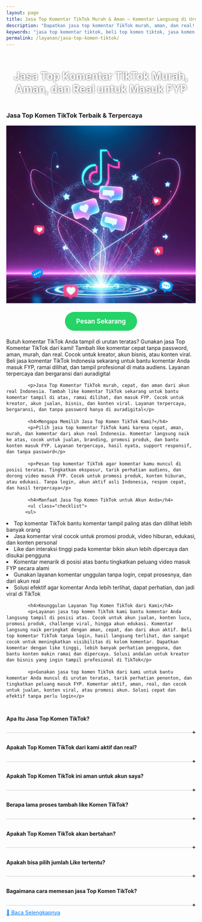 ```yaml
---
layout: page
title: Jasa Top Komentar TikTok Murah & Aman — Komentar Langsung di Urutan Atas
description: "Dapatkan jasa top komentar TikTok murah, aman, dan real! Komentar langsung muncul di urutan atas, bantu video lebih ramai dan mudah FYP. Cocok untuk jualan, promosi, kreator, atau campaign. Komentar real Indonesia, tanpa bot, hasil cepat dan terpercaya!"
keywords: "jasa top komentar tiktok, beli top komen tiktok, jasa komen tiktok urutan atas, komentar tiktok langsung paling atas, komen tiktok aktif, komen tiktok real Indonesia, komentar tiktok tanpa bot, jual komentar top tiktok, komen tiktok murah dan aman, komentar viral tiktok, komen tiktok cepat masuk, jasa tambah komentar tiktok, order top komen tiktok, jasa naikkan komen tiktok, komen manual akun real, komentar asli akun Indonesia, komentar tiktok buat jualan, komen tiktok untuk kreator, jasa komentar tiktok terpercaya, komen langsung tayang, komentar urutan atas fyp, komen tiktok masuk fyp, jasa top comment tiktok Indonesia, komen tiktok real time, komen tiktok tanpa password, komentar akun aktif tiktok, komen tiktok promosi produk, jasa top komen instan, komentar tiktok paling atas real, komen tiktok organik, komen tiktok natural, komentar akun asli tiktok, jasa komentar fyp tiktok, komen tiktok untuk branding, komen manual aman tiktok, komen video tiktok ramai, komen tiktok instan masuk, jasa komen tiktok no delay, komentar cepat masuk tiktok, jasa top komentar buat viral, komen tiktok real cepat, komentar tiktok creator, komen tiktok aman dan cepat, komen akun real indonesia, jasa komentar sosial media tiktok, komen tiktok langsung tayang, komen tiktok real masuk atas, komentar tiktok support live, komentar tiktok top trending"
permalink: /layanan/jasa-top-komen-tiktok/
---
```


<script type="application/ld+json">
{
  "@context": "https://schema.org",
  "@graph": [
    {
      "@type": "WebSite",
      "@id": "https://auradigital.id/#website",
      "url": "https://auradigital.id/",
      "name": "auradigital.id"
    },
    {
      "@type": "WebPage",
      "@id": "https://auradigital.id/layanan/jasa-top-komen-tiktok/#webpage",
      "url": "https://auradigital.id/layanan/jasa-top-komen-tiktok/",
      "name": "Jasa Top Komen TikTok Aktif Indonesia Murah - Aman & Cepat",
      "isPartOf": {
        "@id": "https://auradigital.id/#website"
      },
      "breadcrumb": {
        "@id": "https://auradigital.id/layanan/jasa-top-komen-tiktok/#breadcrumb"
      },
      "description": "Beli top komentar TikTok murah dan terpercaya untuk langsung tampil di urutan paling atas. Jasa komen TikTok real Indonesia, bantu naikkan interaksi, tingkatkan peluang masuk FYP, dan buat video Anda lebih viral, aman, cepat, tanpa perlu login akun. Komentar aktif dan natural, cocok untuk konten jualan, kreator, hingga branding"
    },
    {
      "@type": "Service",
      "name": "Jasa Livestreaming TikTok",
      "serviceType": "Social Media Engagement",
      "provider": {
        "@type": "WebSite",
        "name": "auradigital.id",
        "url": "https://auradigital.id/"
      },
      "areaServed": {
        "@type": "Country",
        "name": "Indonesia"
      },
      "description": "Jasa top komentar TikTok murah, cepat, dan aman! Tambah komentar real Indonesia yang langsung muncul di urutan paling atas. Bantu video masuk FYP, tingkatkan interaksi, dan bikin akun makin terpercaya. Cocok untuk jualan, branding, atau push konten biar viral dan ramai"
    },
    {
      "@type": "Product",
      "name": "Followers TikTok Aktif",
      "image": "https://raw.githubusercontent.com/AzkaAtta/azkaatta.github.io/main/image/jasa-top-komen-tiktok.webp",
      "description": "Beli top komentar TikTok real dari akun Indonesia aktif! Cocok untuk konten viral, jualan, branding, dan naikin engagement. Komentar langsung muncul di urutan atas, bantu video masuk FYP, terlihat ramai, terpercaya, dan tanpa bot. Solusi murah, aman, dan cepat untuk tampil profesional di TikTok",
      "brand": {
        "@type": "Brand",
        "name": "auradigital.id"
      },
      "offers": {
        "@type": "Offer",
        "priceCurrency": "IDR",
        "price": "2000",
        "availability": "https://schema.org/InStock",
        "url": "https://auradigital.id/layanan/jasa-top-komen-tiktok/"
      }
    },
    {
      "@type": "BreadcrumbList",
      "@id": "https://auradigital.id/layanan/jasa-top-komen-tiktok/#breadcrumb",
      "itemListElement": [
        {
          "@type": "ListItem",
          "position": 1,
          "name": "Home",
          "item": "https://auradigital.id/"
        },
        {
          "@type": "ListItem",
          "position": 2,
          "name": "Layanan",
          "item": "https://auradigital.id/layanan/"
        },
        {
          "@type": "ListItem",
          "position": 3,
          "name": "Jasa Livestreaming TikTok",
          "item": "https://auradigital.id/layanan/jasa-top-komen-tiktok/"
        }
      ]
    },
    {
      "@type": "FAQPage",
      "mainEntity": [
        {
          "@type": "Question",
          "name": "Apakah Top Komen TikTok dari layanan ini real?",
          "acceptedAnswer": {
            "@type": "Answer",
            "text": "Ya, layanan kami menyediakan Top Komen TikTok aktif dari pengguna Indonesia yang real dan aman."
          }
        },
        {
          "@type": "Question",
          "name": "Berapa lama proses penambahan Like Pada Komentar?",
          "acceptedAnswer": {
            "@type": "Answer",
            "text": "Proses tambah like komentar TikTok cepat, biasanya 5–30 menit. Komentar langsung naik, aman, real, tanpa login, dan cocok untuk masuk FYP"
          }
        }
      ]
    }
  ]
}
</script>

<h1 style="text-align: center; color: #fff; text-shadow: 0 0 4px rgba(0,0,0,0.7); padding: 20px 15px;">
    Jasa Top Komentar TikTok Murah, Aman, dan Real untuk Masuk FYP
</h1>

<div class="jasa-top-komen-tiktok-container">
    <div class="service-card" id="jasa-top-komen-tiktok-card" onclick="toggleService(this)">
        <h3>Jasa Top Komen TikTok Terbaik & Terpercaya</h3>
        <img src="https://raw.githubusercontent.com/AzkaAtta/azkaatta.github.io/main/image/jasa-top-komen-tiktok.webp" alt="jasa-livestreaming-tiktok" style="max-width:100%; height:auto;" loading="lazy">
        <a href="https://wa.me/62895402343693?text=Halo,%20saya%20tertarik%20dengan%20Jasa%20Top%20Komen%20TikTok.%20Bisa%20info%20lebih%20lanjut?" target="_blank" class="whatsapp-button" style="display: block; width: fit-content; margin: 20px auto; padding: 15px 30px; background-color: #25D366; color: white; text-align: center; text-decoration: none; border-radius: 50px; font-size: 1.2em; font-weight: bold; transition: background-color 0.3s ease;">
            Pesan Sekarang
        </a>
        <div class="service-description">
            <p>Butuh komentar TikTok Anda tampil di urutan teratas? Gunakan jasa Top Komentar TikTok dari kami! Tambah like komentar cepat tanpa password, aman, murah, dan real. Cocok untuk kreator, akun bisnis, atau konten viral. Beli jasa komentar TikTok Indonesia sekarang untuk bantu komentar Anda masuk FYP, ramai dilihat, dan tampil profesional di mata audiens. Layanan terpercaya dan bergaransi dari auradigital</p>

            <p>Jasa Top Komentar TikTok murah, cepat, dan aman dari akun real Indonesia. Tambah like komentar TikTok sekarang untuk bantu komentar tampil di atas, ramai dilihat, dan masuk FYP. Cocok untuk kreator, akun jualan, bisnis, dan konten viral. Layanan terpercaya, bergaransi, dan tanpa password hanya di auradigital</p>

            <h4>Mengapa Memilih Jasa Top Komen TikTok Kami?</h4>
            <p>Pilih jasa top komentar TikTok kami karena cepat, aman, murah, dan komentar dari akun real Indonesia. Komentar langsung naik ke atas, cocok untuk jualan, branding, promosi produk, dan bantu konten masuk FYP. Layanan terpercaya, hasil nyata, support responsif, dan tanpa password</p>

            <p>Pesan top komentar TikTok agar komentar kamu muncul di posisi teratas. Tingkatkan eksposur, tarik perhatian audiens, dan dorong video masuk FYP. Cocok untuk promosi produk, konten hiburan, atau edukasi. Tanpa login, akun aktif asli Indonesia, respon cepat, dan hasil terpercaya</p>

            <h4>Manfaat Jasa Top Komen TikTok untuk Akun Anda</h4>
            <ul class="checklist">
           <ul>
  <li>Top komentar TikTok bantu komentar tampil paling atas dan dilihat lebih banyak orang</li>
  <li>Jasa komentar viral cocok untuk promosi produk, video hiburan, edukasi, dan konten personal</li>
  <li>Like dan interaksi tinggi pada komentar bikin akun lebih dipercaya dan disukai pengguna</li>
  <li>Komentar menarik di posisi atas bantu tingkatkan peluang video masuk FYP secara alami</li>
  <li>Gunakan layanan komentar unggulan tanpa login, cepat prosesnya, dan dari akun real</li>
  <li>Solusi efektif agar komentar Anda lebih terlihat, dapat perhatian, dan jadi viral di TikTok</li>
</ul>

            <h4>Keunggulan Layanan Top Komen TikTok dari Kami</h4>
            <p>Layanan jasa top komen TikTok kami bantu komentar Anda langsung tampil di posisi atas. Cocok untuk akun jualan, konten lucu, promosi produk, challenge viral, hingga akun edukasi. Komentar langsung naik peringkat dengan aman, cepat, dan dari akun aktif. Beli top komentar TikTok tanpa login, hasil langsung terlihat, dan sangat cocok untuk meningkatkan visibilitas di kolom komentar. Dapatkan komentar dengan like tinggi, lebih banyak perhatian pengguna, dan bantu konten makin ramai dan dipercaya. Solusi andalan untuk kreator dan bisnis yang ingin tampil profesional di TikTok</p>

            <p>Gunakan jasa top komen TikTok dari kami untuk bantu komentar Anda muncul di urutan teratas, tarik perhatian penonton, dan tingkatkan peluang masuk FYP. Komentar aktif, aman, real, dan cocok untuk jualan, konten viral, atau promosi akun. Solusi cepat dan efektif tanpa perlu login</p>

<style>
  .accordion-item {
    border-bottom: 1px solid #ccc;
    padding: 10px 0;
  }
  .accordion-title {
    cursor: pointer;
    font-weight: bold;
    position: relative;
  }
  .accordion-title::after {
    content: '+';
    position: absolute;
    right: 0;
  }
  .accordion-title.active::after {
    content: '-';
  }
  .accordion-content {
    display: none;
    padding: 10px 0;
  }
  .accordion-content.show {
    display: block;
  }
</style>

<div class="accordion">

  <div class="accordion-item">
  <div class="accordion-title"><h4>Apa Itu Jasa Top Komen TikTok?</h4></div>
  <div class="accordion-content">
    Jasa Top Komen TikTok adalah layanan untuk menambah Like Komentar TikTok aktif secara instan dan aman. Cocok untuk menaikkan interaksi, menarik lebih banyak view, bantu konten ramai, dan meningkatkan peluang tampil di FYP. Viewer real, cepat, dan terpercaya
  </div>
</div>

<div class="accordion-item">
  <div class="accordion-title"><h4>Apakah Top Komen TikTok dari kami aktif dan real?</h4></div>
  <div class="accordion-content">
    Ya, Top Komen TikTok yang kami berikan berasal dari akun aktif dan real, bukan bot. Kami mengutamakan kualitas demi keamanan akun Anda.
  </div>
</div>

<div class="accordion-item">
  <div class="accordion-title"><h4>Apakah Top Komen TikTok ini aman untuk akun saya?</h4></div>
  <div class="accordion-content">
    Layanan kami 100% aman dan tidak melanggar ketentuan TikTok. Kami sudah membantu ribuan akun tanpa masalah banned atau penurunan Like.
  </div>
</div>

<div class="accordion-item">
  <div class="accordion-title"><h4>Berapa lama proses tambah like Komen TikTok?</h4></div>
  <div class="accordion-content">
    Proses penambahan Like Komentar TikTok berlangsung cepat dan langsung aktif hanya dalam hitungan menit setelah pemesanan. Like Komentar TikTok real dan aktif membantu Komentar Anda terlihat ramai, kredibel, dan berpotensi masuk FYP lebih besar.
  </div>
</div>

<div class="accordion-item">
  <div class="accordion-title"><h4>Apakah Top Komen TikTok akan bertahan?</h4></div>
  <div class="accordion-content">
    Top komentar TikTok bisa bertahan selama komentar tersebut terus mendapatkan interaksi seperti like dan balasan. Dengan layanan kami, peluang bertahan lebih lama jadi lebih besar karena komentar langsung naik dan terlihat aktif sejak awal
  </div>
</div>

<div class="accordion-item">
  <div class="accordion-title"><h4>Apakah bisa pilih jumlah Like tertentu?</h4></div>
  <div class="accordion-content">
    Tentu saja. Anda bebas memilih jumlah Like Komentar TikTok sesuai kebutuhan, mulai dari 10-100 hingga puluhan ribu Like.
  </div>
</div>

<div class="accordion-item">
  <div class="accordion-title"><h4>Bagaimana cara memesan jasa Top Komen TikTok?</h4></div>
  <div class="accordion-content">
    Anda cukup mengirimkan link Komentar TikTok Anda saat melakukan pemesanan. Tidak perlu password atau akses login.
  </div>
</div>
</div>

<script>
  const titles = document.querySelectorAll(".accordion-title");
  titles.forEach(title => {
    title.addEventListener("click", () => {
      const content = title.nextElementSibling;
      title.classList.toggle("active");
      content.classList.toggle("show");
    });
  });
</script>


<style>
  .hidden-content { display: none; margin-top: 10px; }
  .toggle-btn { cursor: pointer; color: #007bff; text-decoration: underline; margin-top: 10px; display: inline-block; }
</style>

<div class="toggle-btn" onclick="toggleHidden()">📌 Baca Selengkapnya</div>
<div id="hiddenContent" class="hidden-content">
  <li>Jasa top komen TikTok terpercaya untuk bantu komentar Anda tampil paling atas di video target.</li>
  <li>Naikkan komentar ke urutan teratas dengan jasa like komentar TikTok real dan aman.</li>
  <li>Beli top comment TikTok tanpa login akun, proses cepat, dan hasil real dari pengguna aktif.</li>
  <li>Layanan pin komentar TikTok cocok untuk promosi produk, campaign, atau pesan penting.</li>
  <li>Jasa komentar TikTok top rank bantu tingkatkan visibilitas dan perhatian penonton.</li>
  <li>Jadikan komentar Anda paling disorot dengan layanan like komen TikTok berkualitas.</li>
  <li>Solusi komentar TikTok tampil di atas, efektif untuk branding, viral, dan ajakan follow.</li>
  <li>Komentar diprioritaskan algoritma TikTok karena engagement tinggi dan like banyak.</li>
  <li>Cocok untuk kreator, bisnis, selebgram, dan seller yang ingin tampil dominan di komentar.</li>
  <li>Top komen TikTok bantu arahkan traffic ke akun atau konten lain secara organik.</li>
  <li>Jasa naikkan komentar TikTok tanpa resiko banned, semua like dari akun aktif Indonesia.</li>
  <li>Buat komentar jadi sorotan utama di video viral dengan like cepat dan stabil.</li>
  <li>Layanan top komen ideal untuk optimasi konten, mendorong CTA, atau komentar lucu jadi viral.</li>
  <li>Beli jasa komentar TikTok top comment untuk semua niche: hiburan, bisnis, edukasi, hingga personal branding.</li>
  <li>Komentar naik ke atas bantu tingkatkan kredibilitas akun dan menambah followers.</li>
  <li>Jasa pin komentar di TikTok dengan harga murah dan jaminan hasil nyata.</li>
  <li>Komentar populer bantu bangun interaksi, diskusi, dan respons penonton.</li>
  <li>Layanan komentar TikTok terbaik untuk bantu promosi akun atau produk secara halus.</li>
  <li>Jasa komentar tertarget TikTok bantu komentar relevan muncul di paling atas.</li>
  <li>Dapatkan like komentar dari akun real Indonesia yang aktif setiap hari.</li>
  <li>Top comment TikTok bantu komentar Anda dilihat lebih banyak pengguna baru.</li>
  <li>Pin komentar otomatis tanpa akses akun, cukup kirimkan link video dan teks komentar.</li>
  <li>Layanan top komen TikTok instan, terpercaya, dan bebas resiko.</li>
  <li>Like komen TikTok bantu unggul di algoritma dan bangun trust audiens.</li>
  <li>Solusi promosi elegan lewat komentar TikTok yang tampil paling atas.</li>
  <li>Naikkan komentar edukatif, testimoni, atau call-to-action ke posisi teratas dengan cepat.</li>
</div>

<script>
  function toggleHidden() {
    var content = document.getElementById("hiddenContent");
    var button = document.querySelector(".toggle-btn");
    if (content.style.display === "none") {
      content.style.display = "block";
      button.textContent = "📌 Tutup Selengkapnya";
    } else {
      content.style.display = "none";
      button.textContent = "📌 Baca Selengkapnya";
    }
  }
</script>
